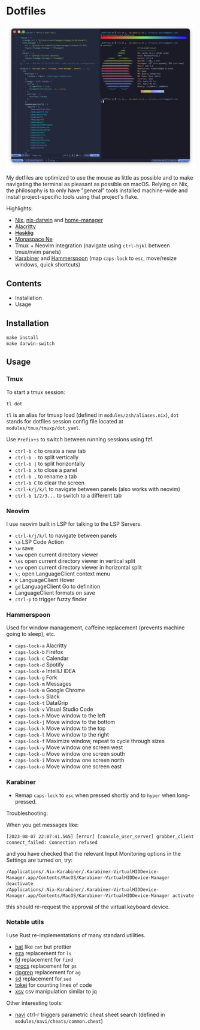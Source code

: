 # Dotfiles

![A screenshort of the setup](screenshot.png)

My dotfiles are optimized to use the mouse as little as possible and to make navigating the terminal as pleasant as possible on macOS. Relying on Nix, the philosophy is to only have "general" tools installed machine-wide and install project-specific tools using that project's flake.

Highlights:

* [Nix](https://nixos.org/), [nix-darwin](https://github.com/LnL7/nix-darwin) and [home-manager](https://github.com/nix-community/home-manager)
* [Alacritty](https://github.com/jwilm/alacritty)
* ~~[Hasklig](https://github.com/ryanoasis/nerd-fonts/tree/master/patched-fonts/Hasklig)~~
* [Monaspace Ne](https://github.com/ryanoasis/nerd-fonts/tree/master/patched-fonts/Monaspace)
* Tmux + Neovim integration (navigate using `ctrl-hjkl` between tmux/nvim panels)
* [Karabiner](https://pqrs.org/osx/karabiner/) and [Hammerspoon](https://www.hammerspoon.org/) (map `caps-lock` to `esc`, move/resize windows, quick shortcuts)

## Contents

* Installation
* Usage

## Installation

```shell
make install
make darwin-switch
```

## Usage

### Tmux

To start a tmux session:

```shell
tl dot
```

`tl` is an alias for tmuxp load (defined in `modules/zsh/aliases.nix`), `dot` stands for dotfiles session config file located at `modules/tmux/tmuxp/dot.yaml`.

Use `Prefix+s` to switch between running sessions using fzf.

- `ctrl-b c` to create a new tab
- `ctrl-b -` to split vertically
- `ctrl-b |` to split horizontally
- `ctrl-b x` to close a panel
- `ctrl-b ,` to rename a tab
- `ctrl-b C` to clear the screen
- `ctrl-k/j/k/l` to navigate between panels (also works with neovim)
- `ctrl-b 1/2/3...` to switch to a different tab

### Neovim

I use neovim built in LSP for talking to the LSP Servers.

- `ctrl-k/j/k/l` to navigate between panels
- `\a` LSP Code Action
- `\w` save
- `\ew` open current directory viewer
- `\es` open current directory viewer in vertical split
- `\ev` open current directory viewer in horizontal split
- `\;` open LanguageClient context menu
- `K` LanguageClient Hover
- `gd` LanguageClient Go to definition
- LanguageClient formats on save
- `ctrl-p` to trigger fuzzy finder

### Hammerspoon

Used for window management, caffeine replacement (prevents machine going to sleep), etc.

- `caps-lock-a` Alacritty
- `caps-lock-b` Firefox
- `caps-lock-c` Calendar
- `caps-lock-d` Spotify
- `caps-lock-e` IntelliJ IDEA
- `caps-lock-g` Fork
- `caps-lock-m` Messages
- `caps-lock-m` Google Chrome
- `caps-lock-s` Slack
- `caps-lock-t` DataGrip
- `caps-lock-v` Visual Studio Code
- `caps-lock-h` Move window to the left
- `caps-lock-j` Move window to the bottom
- `caps-lock-k` Move window to the top
- `caps-lock-l` Move window to the right
- `caps-lock-f` Maximize window, repeat to cycle through sizes
- `caps-lock-y` Move window one screen west
- `caps-lock-u` Move window one screen south
- `caps-lock-i` Move window one screen north
- `caps-lock-o` Move window one screen east

### Karabiner

- Remap `caps-lock` to `esc` when pressed shortly and to `hyper` when long-pressed.

Troubleshooting:

When  you get messages like:

```text
[2023-08-07 22:07:41.565] [error] [console_user_server] grabber_client connect_failed: Connection refused
```

and you have checked that the relevant Input Monitoring options in the Settings are turned on, try: 
```shell
/Applications/.Nix-Karabiner/.Karabiner-VirtualHIDDevice-Manager.app/Contents/MacOS/Karabiner-VirtualHIDDevice-Manager deactivate
/Applications/.Nix-Karabiner/.Karabiner-VirtualHIDDevice-Manager.app/Contents/MacOS/Karabiner-VirtualHIDDevice-Manager activate
```

this should re-request the approval of the virtual keyboard device.

### Notable utils

I use Rust re-implementations of many standard utilities.

- [bat](https://github.com/sharkdp/bat) like `cat` but prettier
- [eza](https://github.com/eza-community/eza) replacement for `ls`
- [fd](https://github.com/sharkdp/fd) replacement for `find`
- [procs](https://github.com/dalance/procs) replacement for `ps`
- [ripgrep](https://github.com/BurntSushi/ripgrep) replacement for `ag`
- [sd](https://github.com/chmln/sd) replacement for `sed`
- [tokei](https://github.com/XAMPPRocky/tokei) for counting lines of code
- [xsv](https://github.com/BurntSushi/xsv) csv manipulation similar to jq

Other interesting tools:

- [navi](https://github.com/denisidoro/navi) ctrl-r triggers parametric cheat sheet search (defined in `modules/navi/cheats/common.cheat`)
